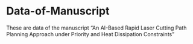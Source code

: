 # Data-of-Manuscript
These are data of the manuscript “An AI-Based Rapid Laser Cutting Path Planning Approach under Priority and Heat Dissipation Constraints”
